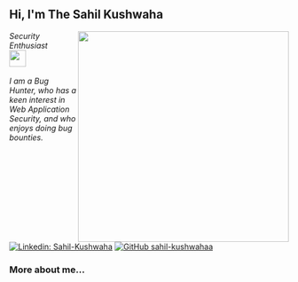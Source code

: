 <h2> Hi, I'm The Sahil Kushwaha</h2>
<img align='right' src="https://github-readme-stats.vercel.app/api?username=sahil-kushwahaa&show_icons=true&theme=radical" width="380">
<p><em>Security Enthusiast <br><img src="https://media.giphy.com/media/WUlplcMpOCEmTGBtBW/giphy.gif" width="30"><br><br>
 I am a Bug Hunter, who has a keen interest in Web Application Security, and who enjoys doing bug bounties.
</em></p>


[![Linkedin: Sahil-Kushwaha](https://i.sstatic.net/gVE0j.png/follow/sahil-kushwahaa?style=flat-square)](https://www.linkedin.com/in/sahil-kushwaha-ba67b0285/)
[![GitHub sahil-kushwahaa](https://img.shields.io/github/followers/sahil-kushwahaa?label=follow%20github&style=flat-square)](https://github.com/sahil-kushwahaa)
<br>

### More about me...

